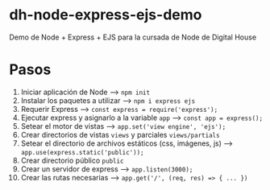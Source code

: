 # dh-node-express-ejs-demo
Demo de Node + Express + EJS para la cursada de Node de Digital House

# Pasos

1. Iniciar aplicación de Node --> `npm init`
2. Instalar los paquetes a utilizar --> `npm i express ejs`
3. Requerir Express --> `const express = require('express');`
4. Ejecutar express y asignarlo a la variable `app` --> `const app = express();`
5. Setear el motor de vistas --> `app.set('view engine', 'ejs');`
6. Crear directorios de vistas `views` y parciales `views/partials`
7. Setear el directorio de archivos estáticos (css, imágenes, js) --> `app.use(express.static('public'));`
8. Crear directorio público `public`
9. Crear un servidor de express --> `app.listen(3000);`
10. Crear las rutas necesarias --> `app.get('/', (req, res) => { ... })`


